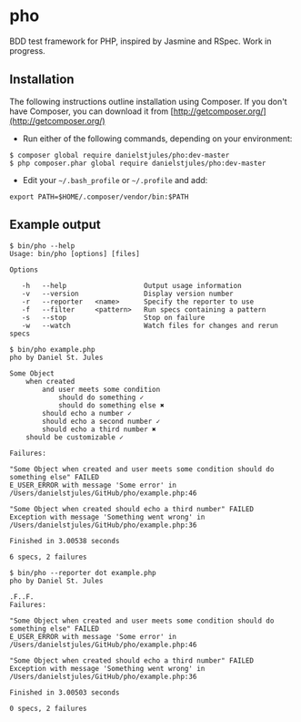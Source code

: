 # pho

BDD test framework for PHP, inspired by Jasmine and RSpec. Work in progress.

## Installation

The following instructions outline installation using Composer. If you don't have Composer, you can download it from [http://getcomposer.org/](http://getcomposer.org/)

 * Run either of the following commands, depending on your environment:

```
$ composer global require danielstjules/pho:dev-master
$ php composer.phar global require danielstjules/pho:dev-master
```

* Edit your `~/.bash_profile` or `~/.profile` and add:

```
export PATH=$HOME/.composer/vendor/bin:$PATH
```

## Example output

```
$ bin/pho --help
Usage: bin/pho [options] [files]

Options

   -h   --help                   Output usage information
   -v   --version                Display version number
   -r   --reporter   <name>      Specify the reporter to use
   -f   --filter     <pattern>   Run specs containing a pattern
   -s   --stop                   Stop on failure
   -w   --watch                  Watch files for changes and rerun specs
```

```
$ bin/pho example.php
pho by Daniel St. Jules

Some Object
    when created
        and user meets some condition
            should do something ✓
            should do something else ✖
        should echo a number ✓
        should echo a second number ✓
        should echo a third number ✖
    should be customizable ✓

Failures:

"Some Object when created and user meets some condition should do something else" FAILED
E_USER_ERROR with message 'Some error' in /Users/danielstjules/GitHub/pho/example.php:46

"Some Object when created should echo a third number" FAILED
Exception with message 'Something went wrong' in /Users/danielstjules/GitHub/pho/example.php:36

Finished in 3.00538 seconds

6 specs, 2 failures
```

```
$ bin/pho --reporter dot example.php
pho by Daniel St. Jules

.F..F.
Failures:

"Some Object when created and user meets some condition should do something else" FAILED
E_USER_ERROR with message 'Some error' in /Users/danielstjules/GitHub/pho/example.php:46

"Some Object when created should echo a third number" FAILED
Exception with message 'Something went wrong' in /Users/danielstjules/GitHub/pho/example.php:36

Finished in 3.00503 seconds

0 specs, 2 failures
```
